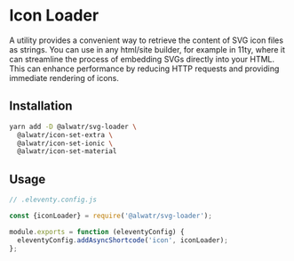 # Icon Loader

A utility provides a convenient way to retrieve the content of SVG icon files as strings. You can use in any html/site builder, for example in 11ty, where it can streamline the process of embedding SVGs directly into your HTML. This can enhance performance by reducing HTTP requests and providing immediate rendering of icons.

## Installation

```bash
yarn add -D @alwatr/svg-loader \
  @alwatr/icon-set-extra \
  @alwatr/icon-set-ionic \
  @alwatr/icon-set-material
```

## Usage

```js
// .eleventy.config.js

const {iconLoader} = require('@alwatr/svg-loader');

module.exports = function (eleventyConfig) {
  eleventyConfig.addAsyncShortcode('icon', iconLoader);
};
```
